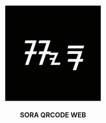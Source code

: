 <p align="center">
   <img width="300" height="300" src="./public/sora.png" />
   <h2 align="center">SORA QRCODE WEB</h2>
</p>
